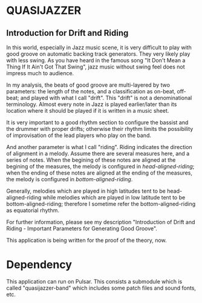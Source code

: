 # QUASIJAZZER

## Introduction for Drift and Riding

In this world, especially in Jazz music scene, it is very difficult to play
with good groove on automatic backing track generators. They very likely play
with less swing.  As you have heard in the famous song "It Don't Mean a Thing
If It Ain't Got That Swing", jazz music without swing feel does not impress
much to audience.

In my analysis, the beats of good groove are multi-layered by two parameters:
the length of the notes, and a classification as on-beat, off-beat; and played
with what I call "drift". This "drift" is not a denominational terminology.
Almost every note in Jazz is played earlier/later than its location where it
should be played if it is written in a music sheet.

It is very important to a good rhythm section to configure the bassist and the
drummer with proper drifts; otherwise their rhythm limits the possibility of
improvisation of the lead players who play on the band.

And another parameter is what I call "riding". Riding indicates the direction
of alignment in a melody. Assume there are several measures here, and a series
of notes. When the begining of these notes are aligned at the begining of the
measures, the melody is configured in *head-aligned-riding*; when the ending of
these notes are aligned at the ending of the measures, the melody is configured
in *bottom-aligned-riding*.

Generally, melodies which are played in high latitudes tent to be
head-aligned-riding while melodies which are played in low latitude tent to be
bottom-aligned-riding; therefore I sometime refer the bottom-aligned-riding as
equatorial rhythm.

For further information, please see my description "Introduction of Drift and
Riding - Important Parameters for Generating Good Groove".

This application is being written for the proof of the theory, now.

# Dependency
This application can run on Pulsar. This consists a submodule which is called
"quasijazzer-band" which includes some patch files and sound fonts, etc.




